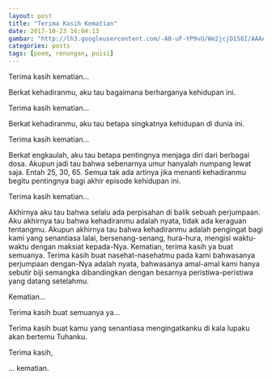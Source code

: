 ```yaml
---
layout: post
title: "Terima Kasih Kematian"
date: 2017-10-23 16:04:13
gambar: "http://lh3.googleusercontent.com/-A0-uF-YP9vU/We2jcjD158I/AAAAAAAACi4/hbvHVql35BQRm0shZIqaJSXnB7DCvcIpQCLcBGAs/s900/%2527La%252BCreazione%252Bdi%252BAdamo%2527%252Bby%252BMichelangelo%252BArt%252BPrint%252BPlaque.jpg"
categories: posts
tags: [poem, renungan, puisi]
---
```


Terima kasih kematian...

Berkat kehadiranmu, aku tau bagaimana berharganya kehidupan ini.

Terima kasih kematian...

Berkat kehadiranmu, aku tau betapa singkatnya kehidupan di dunia ini.

Terima kasih kematian...

Berkat engkaulah, aku tau betapa pentingnya menjaga diri dari berbagai dosa. Akupun jadi tau bahwa sebenarnya umur hanyalah numpang lewat saja. Entah 25, 30, 65. Semua tak ada artinya jika menanti kehadiranmu begitu pentingnya bagi akhir episode kehidupan ini.

Terima kasih kematian...

Akhirnya aku tau bahwa selalu ada perpisahan di balik sebuah perjumpaan. Aku akhirnya tau bahwa kehadiranmu adalah nyata, tidak ada keraguan tentangmu. Akupun akhirnya tau bahwa kehadiranmu adalah pengingat bagi kami yang senantiasa lalai, bersenang-senang, hura-hura, mengisi waktu-waktu dengan maksiat kepada-Nya. Kematian, terima kasih ya buat semuanya. Terima kasih buat nasehat-nasehatmu pada kami bahwasanya perjumpaan dengan-Nya adalah nyata, bahwasanya amal-amal kami hanya sebutir biji semangka dibandingkan dengan besarnya peristiwa-peristiwa yang datang setelahmu.

Kematian...

Terima kasih buat semuanya ya...

Terima kasih buat kamu yang senantiasa mengingatkanku di kala lupaku akan bertemu Tuhanku.

Terima kasih,

... kematian.